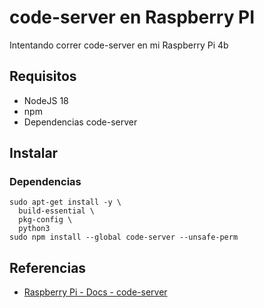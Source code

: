 # code-server en Raspberry PI

Intentando correr code-server en mi Raspberry Pi 4b

## Requisitos

* NodeJS 18
* npm
* Dependencias code-server

## Instalar

### Dependencias
```
sudo apt-get install -y \
  build-essential \
  pkg-config \
  python3
sudo npm install --global code-server --unsafe-perm
```

## Referencias

- [Raspberry Pi - Docs - code-server](https://coder.com/docs/code-server/latest/install#raspberry-pi)
